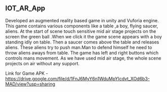 ## IOT_AR_App
Developed an augmented reality based game in unity and Vuforia engine. This game contains various components like a table ,a boy, flying saucer, aliens. At the start of scene touch sensitive mid air stage projects on the screen the green ball .When we click it the game scene appears with a boy standing idly on table. Then a saucer comes above the table and releases aliens. These aliens try to push man.Man to defend himself he need to throw aliens aways from table. The game has left and right buttons which controls mans movement. As we have used mid air stage, the whole scene projects on air without any support. 

Link for Game APK - https://drive.google.com/file/d/1FnJ6MyY6n1WduMpYIcdvt_XOd6b3-MAD/view?usp=sharing 


